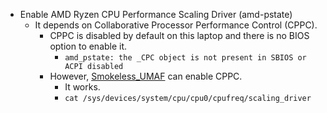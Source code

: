 * Enable AMD Ryzen CPU Performance Scaling Driver (amd-pstate)
  * It depends on Collaborative Processor Performance Control (CPPC).
    * CPPC is disabled by default on this laptop and there is no BIOS option to enable it.
      * ```amd_pstate: the _CPC object is not present in SBIOS or ACPI disabled```
    * However, [Smokeless_UMAF](https://github.com/DavidS95/Smokeless_UMAF) can enable CPPC.
      * It works.
      * ```cat /sys/devices/system/cpu/cpu0/cpufreq/scaling_driver```
